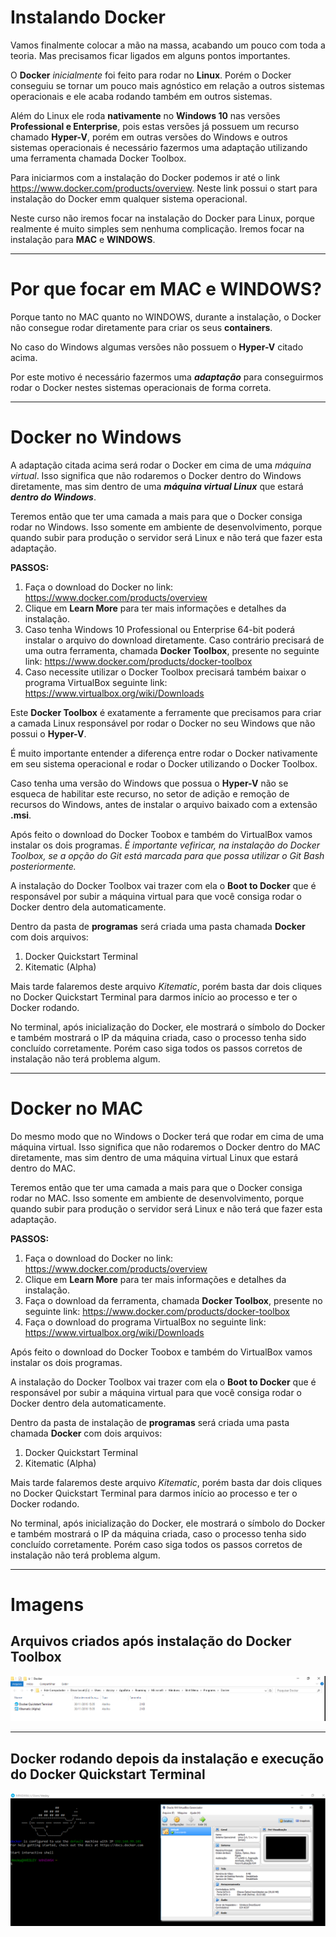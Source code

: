 # Instalando Docker

Vamos finalmente colocar a mão na massa, acabando um pouco com toda a teoria. Mas precisamos ficar ligados em alguns pontos importantes.

O **Docker** _inicialmente_ foi feito para rodar no **Linux**. Porém o Docker conseguiu se tornar um pouco mais agnóstico em relação a outros sistemas operacionais e ele acaba rodando também em outros sistemas.

Além do Linux ele roda **nativamente** no **Windows 10** nas versões **Professional e Enterprise**, pois estas versões já possuem um recurso chamado **Hyper-V**, porém em outras versões do Windows e outros sistemas operacionais é necessário fazermos uma adaptação utilizando uma ferramenta chamada Docker Toolbox.

Para iniciarmos com a instalação do Docker podemos ir até o link https://www.docker.com/products/overview. Neste link possui o start para instalação do Docker emm qualquer sistema operacional.

Neste curso não iremos focar na instalação do Docker para Linux, porque realmente é muito simples sem nenhuma complicação. Iremos focar na instalação para **MAC** e **WINDOWS**.

***

# Por que focar em MAC e WINDOWS?

Porque tanto no MAC quanto no WINDOWS, durante a instalação, o Docker não consegue rodar diretamente para criar os seus **containers**.

No caso do Windows algumas versões não possuem o **Hyper-V** citado acima.

Por este motivo é necessário fazermos uma **_adaptação_** para conseguirmos rodar o Docker nestes sistemas operacionais de forma correta.

***

# Docker no Windows

A adaptação citada acima será rodar o Docker em cima de uma _máquina virtual_. Isso significa que não rodaremos o Docker dentro do Windows diretamente, mas sim dentro de uma **_máquina virtual Linux_** que estará **_dentro do Windows_**.

Teremos então que ter uma camada a mais para que o Docker consiga rodar no Windows. Isso somente em ambiente de desenvolvimento, porque quando subir para produção o servidor será Linux e não terá que fazer esta adaptação.

**PASSOS:**

1. Faça o download do Docker no link: https://www.docker.com/products/overview
2. Clique em **Learn More** para ter mais informações e detalhes da instalação.
3. Caso tenha Windows 10 Professional ou Enterprise 64-bit poderá instalar o arquivo do download diretamente. Caso contrário precisará de uma outra ferramenta, chamada **Docker Toolbox**, presente no seguinte link: https://www.docker.com/products/docker-toolbox
4. Caso necessite utilizar o Docker Toolbox precisará também baixar o programa VirtualBox seguinte link: https://www.virtualbox.org/wiki/Downloads

Este **Docker Toolbox** é exatamente a ferramente que precisamos para criar a camada Linux responsável por rodar o Docker no seu Windows que não possui o **Hyper-V**.

É muito importante entender a diferença entre rodar o Docker nativamente em seu sistema operacional e rodar o Docker utilizando o Docker Toolbox.

Caso tenha uma versão do Windows que possua o **Hyper-V** não se esqueca de habilitar este recurso, no setor de adição e remoção de recursos do Windows, antes de instalar o arquivo baixado com a extensão **.msi**.

Após feito o download do Docker Toobox e também do VirtualBox vamos instalar os dois programas. _É importante vefiricar, na instalação do Docker Toolbox, se a opção do Git está marcada para que possa utilizar o Git Bash posteriormente._

A instalação do Docker Toolbox vai trazer com ela o **Boot to Docker** que é responsável por subir a máquina virtual para que você consiga rodar o Docker dentro dela automaticamente.

Dentro da pasta de **programas** será criada uma pasta chamada **Docker** com dois arquivos:

1. Docker Quickstart Terminal
2. Kitematic (Alpha)

Mais tarde falaremos deste arquivo _Kitematic_, porém basta dar dois cliques no Docker Quickstart Terminal para darmos início ao processo e ter o Docker rodando.

No terminal, após inicialização do Docker, ele mostrará o símbolo do Docker e também mostrará o IP da máquina criada, caso o processo tenha sido concluído corretamente. Porém caso siga todos os passos corretos de instalação não terá problema algum.

***

# Docker no MAC

Do mesmo modo que no Windows o Docker terá que rodar em cima de uma máquina virtual. Isso significa que não rodaremos o Docker dentro do MAC diretamente, mas sim dentro de uma máquina virtual Linux que estará dentro do MAC.

Teremos então que ter uma camada a mais para que o Docker consiga rodar no MAC. Isso somente em ambiente de desenvolvimento, porque quando subir para produção o servidor será Linux e não terá que fazer esta adaptação.

**PASSOS:**

1. Faça o download do Docker no link: https://www.docker.com/products/overview
2. Clique em **Learn More** para ter mais informações e detalhes da instalação.
3. Faça o download da ferramenta, chamada **Docker Toolbox**, presente no seguinte link: https://www.docker.com/products/docker-toolbox
4. Faça o download do programa VirtualBox no seguinte link: https://www.virtualbox.org/wiki/Downloads

Após feito o download do Docker Toobox e também do VirtualBox vamos instalar os dois programas.

A instalação do Docker Toolbox vai trazer com ela o **Boot to Docker** que é responsável por subir a máquina virtual para que você consiga rodar o Docker dentro dela automaticamente.

Dentro da pasta de instalação de **programas** será criada uma pasta chamada **Docker** com dois arquivos:

1. Docker Quickstart Terminal
2. Kitematic (Alpha)

Mais tarde falaremos deste arquivo _Kitematic_, porém basta dar dois cliques no Docker Quickstart Terminal para darmos início ao processo e ter o Docker rodando.

No terminal, após inicialização do Docker, ele mostrará o símbolo do Docker e também mostrará o IP da máquina criada, caso o processo tenha sido concluído corretamente. Porém caso siga todos os passos corretos de instalação não terá problema algum.

***

# Imagens

## Arquivos criados após instalação do **Docker Toolbox**

![Docker Toolbox](./images/docker-quickstart-terminal.png "Docker Toolbox")

***

## Docker rodando depois da instalação e execução do **Docker Quickstart Terminal**

![Docker-VirtualBox](./images/docker-virtualbox.png "Docker-VirtualBox")